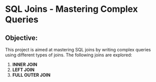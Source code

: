 # SQL Joins - Mastering Complex Queries

## Objective:
This project is aimed at mastering SQL joins by writing complex queries using different types of joins. The following joins are explored:

1. **INNER JOIN**
2. **LEFT JOIN**
3. **FULL OUTER JOIN**